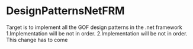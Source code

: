 # DesignPatternsNetFRM

Target is to implement all the GOF design patterns in the .net framework
1.Implementation will be not in order.
2.Implementation will be not in order.
This change has to come
